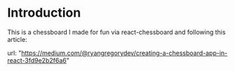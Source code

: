 # Introduction

This is a chessboard I made for fun via react-chessboard and following this article:

url: "https://medium.com/@ryangregorydev/creating-a-chessboard-app-in-react-3fd9e2b2f6a6"
